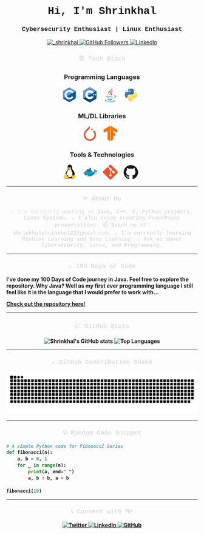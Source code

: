 <h1 align="center" style="font-family: 'Courier New', monospace;">Hi, I'm Shrinkhal</h1>
<h3 align="center" style="font-family: 'Courier New', monospace;">Cybersecurity Enthusiast | Linux Enthusiast</h3>

<p align="center">
  <a href="https://twitter.com/_shrinkhal" target="_blank">
    <img src="https://img.shields.io/twitter/follow/_shrinkhal?logo=twitter&style=for-the-badge&color=6e6e6e" alt="_shrinkhal" />
  </a>
  <a href="https://github.com/Shrinkhal01" target="_blank">
    <img src="https://img.shields.io/github/followers/Shrinkhal01?logo=github&style=for-the-badge&color=6e6e6e" alt="GitHub Followers" />
  </a>
  <a href="https://www.linkedin.com/in/shrinkhal-02761a2b0/" target="_blank">
    <img src="https://img.shields.io/badge/LinkedIn-0077B5?style=for-the-badge&logo=linkedin&logoColor=white&color=6e6e6e" alt="LinkedIn" />
  </a>
</p>

<h3 align="center" style="font-family: 'Courier New', monospace; color: #ddd;">🛠️ Tech Stack</h3>

<h3 align="center"> Programming Languages</h3>
<p align="center">
  <img src="https://raw.githubusercontent.com/devicons/devicon/master/icons/c/c-original.svg" alt="c" width="40" height="40" style="margin-right: 10px;"/>
  <img src="https://raw.githubusercontent.com/devicons/devicon/master/icons/cplusplus/cplusplus-original.svg" alt="cpp" width="40" height="40" style="margin-right: 10px;"/>
  <img src="https://raw.githubusercontent.com/devicons/devicon/master/icons/java/java-original.svg" alt="java" width="40" height="40" style="margin-right: 10px;"/>
  <img src="https://raw.githubusercontent.com/devicons/devicon/master/icons/python/python-original.svg" alt="python" width="40" height="40" style="margin-right: 10px;"/>
</p>

<h3 align="center"> ML/DL Libraries</h3>
<p align="center">
  <img src="https://raw.githubusercontent.com/devicons/devicon/master/icons/pytorch/pytorch-original.svg" alt="pytorch" width="40" height="40" style="margin-right: 10px;"/>
  <img src="https://raw.githubusercontent.com/devicons/devicon/master/icons/tensorflow/tensorflow-original.svg" alt="tensorflow" width="40" height="40" style="margin-right: 10px;"/>
</p>

<h3 align="center"> Tools & Technologies </h3>
<p align="center">
  <img src="https://raw.githubusercontent.com/devicons/devicon/master/icons/linux/linux-original.svg" alt="linux" width="40" height="40" style="margin-right: 10px;"/>
  <img src="https://raw.githubusercontent.com/devicons/devicon/master/icons/docker/docker-original.svg" alt="docker" width="40" height="40" style="margin-right: 10px;"/>
  <img src="https://raw.githubusercontent.com/devicons/devicon/master/icons/git/git-original.svg" alt="git" width="40" height="40" style="margin-right: 10px;"/>
  <img src="https://raw.githubusercontent.com/devicons/devicon/master/icons/github/github-original.svg" alt="github" width="40" height="40" style="margin-right: 10px;"/>
</p>

---

<h3 align="center" style="font-family: 'Courier New', monospace; color: #ddd;">✨ About Me</h3>
<div align="center" style="font-family: 'Courier New', monospace; color: #ddd;">
  <p1>🔭 I’m currently working on <strong>Java, C++, C, Python projects, Linux Systems.</p1>
  <p1>🌟 I also enjoy creating <strong>PowerPoint presentations.</p1>
  <p1>📫 Reach me at: <strong>shrinkhalshrinkhal22@gmail.com.</p1>
  <p1>🌱 I’m currently learning <strong>Machine Learning and Deep Learning.</p1>
  <p1>💬 Ask me about <strong>Cybersecurity, Linux, and Programming.</p1>
</div>

---

<h3 align="center" style="font-family: 'Courier New', monospace; color: #ddd;">🚀 100 Days of Code</h3>
I’ve done my 100 Days of Code journey in Java. Feel free to explore the repository.
Why Java?
Well as my first ever programming language I still feel like it is the language that I would prefer to work with...

[Check out the repository here!](https://github.com/Shrinkhal01/JAVA-PROGRAMS)

---

<h3 align="center" style="font-family: 'Courier New', monospace; color: #ddd;">📈 GitHub Stats</h3>
<p align="center">
  <img src="https://github-readme-stats.vercel.app/api?username=Shrinkhal01&show_icons=true&theme=radical" alt="Shrinkhal's GitHub stats" />
  <img src="https://github-readme-stats.vercel.app/api/top-langs/?username=Shrinkhal01&layout=compact&theme=radical" alt="Top Languages" />
</p>


---

<h3 align="center" style="font-family: 'Courier New', monospace; color: #ddd;">🐍 GitHub Contribution Snake</h3>
<picture>
  <source media="(prefers-color-scheme: dark)" srcset="https://raw.githubusercontent.com/Shrinkhal01/Shrinkhal01/output/github-snake-dark.svg" />
  <source media="(prefers-color-scheme: light)" srcset="https://raw.githubusercontent.com/Shrinkhal01/Shrinkhal01/output/github-snake.svg" />
  <img alt="github-snake" src="https://raw.githubusercontent.com/Shrinkhal01/Shrinkhal01/output/github-snake.svg" />
</picture>

---

<h3 align="center" style="font-family: 'Courier New', monospace; color: #ddd;">💡 Random Code Snippet</h3>

```python
# A simple Python code for Fibonacci Series
def fibonacci(n):
    a, b = 0, 1
    for _ in range(n):
        print(a, end=" ")
        a, b = b, a + b

fibonacci(10)
```

---

<h3 align="center" style="font-family: 'Courier New', monospace; color: #ddd;">📞 Connect with Me</h3>
<p align="center">
  <a href="https://twitter.com/_shrinkhal" target="_blank">
    <img src="https://img.shields.io/badge/Twitter-1DA1F2?style=for-the-badge&logo=twitter&logoColor=white&color=6e6e6e" alt="Twitter" />
  </a>
  <a href="https://www.linkedin.com/in/shrinkhal-02761a2b0/" target="_blank">
    <img src="https://img.shields.io/badge/LinkedIn-0077B5?style=for-the-badge&logo=linkedin&logoColor=white&color=6e6e6e" alt="LinkedIn" />
  </a>
  <a href="https://github.com/Shrinkhal01" target="_blank">
    <img src="https://img.shields.io/badge/GitHub-181717?style=for-the-badge&logo=github&logoColor=white&color=6e6e6e" alt="GitHub" />
  </a>
</p>

